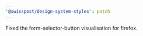 ```yaml
---
'@swisspost/design-system-styles': patch
---
```


Fixed the form-selector-button visualisation for firefox.
